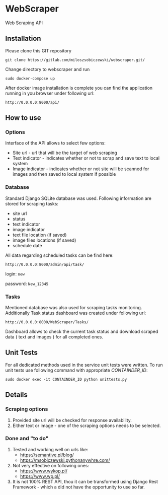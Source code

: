 # WebScraper
Web Scraping API 
## Installation
Please clone this GIT repository
```buildoutcfg
git clone https://gitlab.com/miloszsobiczewski/webscraper.git/
```
Change directory to webscraper and run
```buildoutcfg
sudo docker-compose up
```
After docker image installation is complete you can find the application 
running in you browser under following url:
```buildoutcfg
http://0.0.0.0:8000/api/
```
## How to use

### Options

Interface of the API allows to select few options:
* Site url - url that will be the target of web scraping
* Text indicator - indicates whether or not to scrap and save text to local 
system
* Image indicator - indicates whether or not site will be scanned for images 
and then saved to local system if possible

### Database 

Standard Django SQLite database was used. Following information are stored for 
scraping tasks:
* site url
* status
* text indicator
* image indicator
* text file location (if saved)
* image files locations (if saved)
* schedule date 

All data regarding scheduled tasks can be find here:
```buildoutcfg
http://0.0.0.0:8000/admin/api/task/
```
login: `new`

password: `New_12345`

### Tasks

Mentioned database was also used for scraping tasks monitoring.
Additionally Task status dashboard was created under following url:
```buildoutcfg
http://0.0.0.0:8000/WebScraper/Tasks/
```
Dashboard allows to check the current task status and download scraped data (
text and images ) for all completed ones. 

## Unit Tests
For all dedicated methods used in the service unit tests were written.
To run unit tests use following command with appropriate _CONTAINDER_ID_:
```buildoutcfg
sudo docker exec -it CONTAINDER_ID python unittests.py
```

## Details

### Scraping options
1. Provided site url will be checked for response availability.
2. Either text or image - one of the scraping options needs to be selected.

### Done and "to do"
1. Tested and working well on urls like:
    * https://semantive.pl/blog/
    * https://msobiczewski.pythonanywhre.com/
2. Not very effective on following ones:
    * https://www.wykop.pl/
    * https://www.wp.pl/
3. It is not 100% REST API, thou it can be transformed using Django Rest 
Framework - which a did not have the opportunity to use so far.
